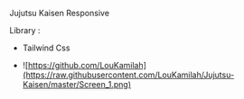 Jujutsu Kaisen 
Responsive

Library :
- Tailwind Css

- ![https://github.com/LouKamilah](https://raw.githubusercontent.com/LouKamilah/Jujutsu-Kaisen/master/Screen_1.png)
